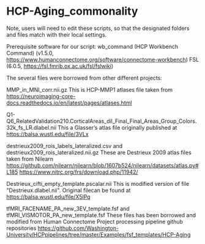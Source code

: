 # HCP-Aging_commonality

Note, users will need to edit these scripts, so that the designated folders and files match with their local settings.

Prerequisite software for our script: wb_command (HCP Workbench Command) (v1.5.0, https://www.humanconnectome.org/software/connectome-workbench) FSL (6.0.5, https://fsl.fmrib.ox.ac.uk/fsl/fslwiki)

The several files were borrowed from other different projects:

MMP_in_MNI_corr.nii.gz
This is HCP-MMP1 atlases file taken from https://neuroimaging-core-docs.readthedocs.io/en/latest/pages/atlases.html

Q1-Q6_RelatedValidation210.CorticalAreas_dil_Final_Final_Areas_Group_Colors.32k_fs_LR.dlabel.nii
This a Glasser’s atlas file originally published at https://balsa.wustl.edu/file/3VLx

destrieux2009_rois_labels_lateralized.csv and destrieux2009_rois_lateralized.nii.gz
These are Destrieux 2009 atlas files taken from Nilearn https://github.com/nilearn/nilearn/blob/1607b524/nilearn/datasets/atlas.py#L185 https://www.nitrc.org/frs/download.php/11942/

Destrieux_cifti_empty_template.pscalar.nii 
This is modified version of file "Destrieux.dlabel.nii". Original filecan be found at https://balsa.wustl.edu/file/X5lPq

tfMRI_FACENAME_PA_new_3EV_template.fsf and tfMRI_VISMOTOR_PA_new_template.fsf
These files has been borrowed and modified from Human Connectome Project processing pipeline github repositories https://github.com/Washington-University/HCPpipelines/tree/master/Examples/fsf_templates/HCP-Aging
